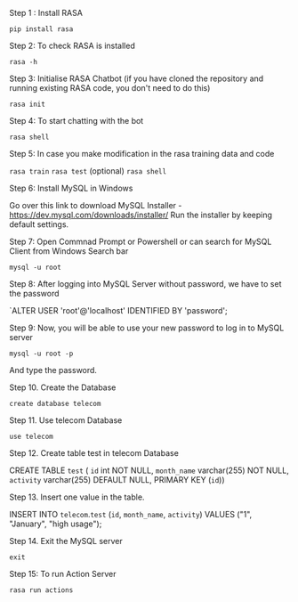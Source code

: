 Step 1 : Install RASA

`pip install rasa`

Step 2: To check RASA is installed

`rasa -h`

Step 3: Initialise RASA Chatbot (if you have cloned the repository and running existing RASA code, you don't need to do this)

`rasa init`

Step 4: To start chatting with the bot

`rasa shell`

Step 5: In case you make modification in the rasa training data and code

`rasa train`
`rasa test` (optional)
`rasa shell`

Step 6: Install MySQL in Windows

Go over this link to download MySQL Installer - https://dev.mysql.com/downloads/installer/
Run the installer by keeping default settings.

Step 7: Open Commnad Prompt or Powershell or can search for MySQL Client from Windows Search bar

`mysql -u root`

Step 8: After logging into MySQL Server without password, we have to set the password

`ALTER USER 'root'@'localhost' IDENTIFIED BY 'password';

Step 9: Now, you will be able to use your new password to log in to MySQL server

`mysql -u root -p`

And type the password.

Step 10. Create the Database

`create database telecom`

Step 11. Use telecom Database

`use telecom`

Step 12. Create table test in telecom Database

CREATE TABLE `test` ( `id` int NOT NULL, `month_name` varchar(255) NOT NULL, `activity` varchar(255) DEFAULT NULL, PRIMARY KEY (`id`))

Step 13. Insert one value in the table.

INSERT INTO `telecom`.`test` (`id`, `month_name`, `activity`) VALUES ("1", "January", "high usage");

Step 14. Exit the MySQL server

`exit`

Step 15: To run Action Server

`rasa run actions`

